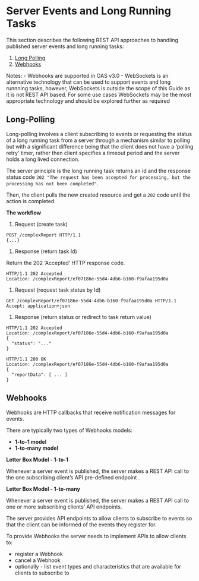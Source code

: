 # Server Events and Long Running Tasks

This section describes the following REST API approaches to handling
published server events and long running tasks:

1.  [Long Polling](https://www.ably.io/concepts/long-polling)
2.  [Webhooks](https://realtimeapi.io/hub/webhooks/)

Notes: - Webhooks are supported in OAS v3.0 - WebSockets is an
alternative technology that can be used to support events and long
runnning tasks, however, WebSockets is outside the scope of this Guide
as it is not REST API based. For some use cases WebSockets may be the
most appropriate technology and should be explored further as required

## Long-Polling

Long-polling involves a client subscribing to events or requesting the
status of a long running task from a server through a mechanism similar
to polling but with a significant difference being that the client does
not have a ‘polling retry’ timer, rather then client specifies a timeout
period and the server holds a long lived connection.

The server principle is the long running task returns an id and the
response status code
`202 "The request has been accepted for processing, but the processing has not been completed"`.

Then, the client pulls the new created resource and get a `202` code
until the action is completed.

**The workflow**

1.  Request (create task)

``` notoggle
POST /complexReport HTTP/1.1
{...}
```

1.  Response (return task Id)

Return the 202 ‘Accepted’ HTTP response code.

``` notoggle
HTTP/1.1 202 Accepted
Location: /complexReport/ef07186e-55d4-4db6-b160-f9afaa195d0a
```

1.  Request (request task status by Id)

``` notoggle
GET /complexReport/ef07186e-55d4-4db6-b160-f9afaa195d0a HTTP/1.1
Accept: application+json
```

1.  Response (return status or redirect to task return value)

``` notoggle
HTTP/1.1 202 Accepted
Location: /complexReport/ef07186e-55d4-4db6-b160-f9afaa195d0a
{
  "status": "..."
}
```

``` notoggle
HTTP/1.1 200 OK
Location: /complexReport/ef07186e-55d4-4db6-b160-f9afaa195d0a
{
  "reportData": [ ... ]
}
```

## Webhooks

Webhooks are HTTP callbacks that receive notification messages for
events.

There are typically two types of Webhooks models:

-   **1-to-1 model**
-   **1-to-many model**

**Letter Box Model - 1-to-1**

Whenever a server event is published, the server makes a REST API call
to the one subscribing client’s API pre-defined endpoint .

**Letter Box Model - 1-to-many**

Whenever a server event is published, the server makes a REST API call
to one or more subscribing clients’ API endpoints.

The server provides API endpoints to allow clients to subscribe to
events so that the client can be informed of the events they register
for.

To provide Webhooks the server needs to implement APIs to allow clients
to:

-   register a Webhook
-   cancel a Webhook
-   optionally - list event types and characteristics that are available
    for clients to subscribe to